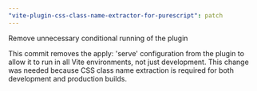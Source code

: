 ```yaml
---
"vite-plugin-css-class-name-extractor-for-purescript": patch
---
```


Remove unnecessary conditional running of the plugin

This commit removes the apply: 'serve' configuration from the plugin to allow it to
run in all Vite environments, not just development. This change was needed because
CSS class name extraction is required for both development and production builds.
